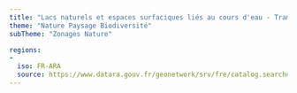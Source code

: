 ```yaml
---
title: "Lacs naturels et espaces surfaciques liés au cours d'eau - Trame verte et bleue - SRADDET Auvergne-Rhône-Alpes"
theme: "Nature Paysage Biodiversité"
subTheme: "Zonages Nature"

regions:
-
  iso: FR-ARA
  source: https://www.datara.gouv.fr/geonetwork/srv/fre/catalog.search#/search?resultType=details&sortBy=relevance&from=1&to=20&fast=index&_content_type=json&any=Lacs%20naturels%20et%20espaces%20surfaciques%20li%C3%A9s%20au%20cours%20d'eau%20-%20Trame%20verte%20et%20bleue%20-%20SRADDET%20Auvergne-Rh%C3%B4ne-Alpes
---
```

